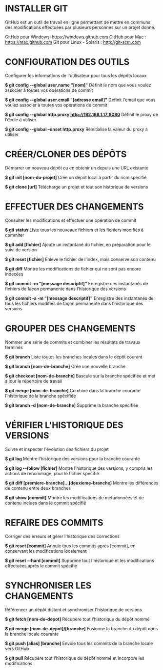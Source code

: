 INSTALLER GIT
=============
GitHub est un outil de travail en ligne permettant de mettre en communs des modifications effectuées par plusieurs personnes sur un projet donné.

GitHub pour Windows: https://windows.github.com
GitHub pour Mac : https://mac.github.com
Git pour Linux - Solaris : http://git-scm.com

CONFIGURATION DES OUTILS
========================
Configurer les informations de l'utilisateur pour tous les dépôts locaux

**$ git config --global user.name "[nom]"**
Définit le nom que vous voulez associer à toutes vos opérations de commit

**$ git config --global user.email "[adresse email]"**
Définit l'email que vous voulez associer à toutes vos opérations de commit

**$ git config --global http.proxy http://192.168.1.17:8080**
Définit le proxy de l’école à utiliser

**$ git config --global –unset http.proxy**
Réinitialise la valeur du proxy à utiliser

CRÉER/CLONER DES DÉPÔTS
=======================
Démarrer un nouveau dépôt ou en obtenir un depuis une URL existante

**$ git init [nom-du-projet]**
Crée un dépôt local à partir du nom spécifié

**$ git clone [url]**
Télécharge un projet et tout son historique de versions

EFFECTUER DES CHANGEMENTS
=========================
Consulter les modifications et effectuer une opération de commit

**$ git status**
Liste tous les nouveaux fichiers et les fichiers modifiés à commiter

**$ git add [fichier]**
Ajoute un instantané du fichier, en préparation pour le suivi de version

**$ git reset [fichier]**
Enleve le fichier de l'index, mais conserve son contenu

**$ git diff**
Montre les modifications de fichier qui ne sont pas encore indexées

**$ git commit -m "[message descriptif]"**
Enregistre des instantanés de fichiers de façon permanente dans l'historique des versions

**$ git commit -a -m "[message descriptif]"**
Enregistre des instantanés de tous les fichiers modifiés de façon permanente dans l'historique des versions

GROUPER DES CHANGEMENTS
=======================
Nommer une série de commits et combiner les résultats de travaux terminés

**$ git branch**
Liste toutes les branches locales dans le dépôt courant

**$ git branch [nom-de-branche]**
Crée une nouvelle branche

**$ git checkout [nom-de-branche]**
Bascule sur la branche spécifiée et met à jour le répertoire de travail

**$ git merge [nom-de-branche]**
Combine dans la branche courante l'historique de la branche spécifiée

**$ git branch -d [nom-de-branche]**
Supprime la branche spécifiée

VÉRIFIER L'HISTORIQUE DES VERSIONS
==================================
Suivre et inspecter l'évolution des fichiers du projet

**$ git log**
Montre l'historique des versions pour la branche courante

**$ git log --follow [fichier]**
Montre l'historique des versions, y compris les actions de renommage, pour le fichier spécifié

**$ git diff [premiere-branche]...[deuxieme-branche]**
Montre les différences de contenu entre deux branches

**$ git show [commit]**
Montre les modifications de métadonnées et de contenu inclues dans le commit spécifié

REFAIRE DES COMMITS
===================
Corriger des erreurs et gérer l'historique des corrections

**$ git reset [commit]**
Annule tous les commits après [commit], en conservant les modifications localement

**$ git reset --hard [commit]**
Supprime tout l'historique et les modifications effectuées après le commit spécifié

SYNCHRONISER LES CHANGEMENTS
============================
Référencer un dépôt distant et synchroniser l'historique de versions

**$ git fetch [nom-de-depot]**
Récupère tout l'historique du dépôt nommé

**$ git merge [nom-de-depot]/[branche]**
Fusionne la branche du dépôt dans la branche locale courante

**$ git push [alias] [branche]**
Envoie tous les commits de la branche locale vers GitHub

**$ git pull**
Récupère tout l'historique du dépôt nommé et incorpore les modifications
